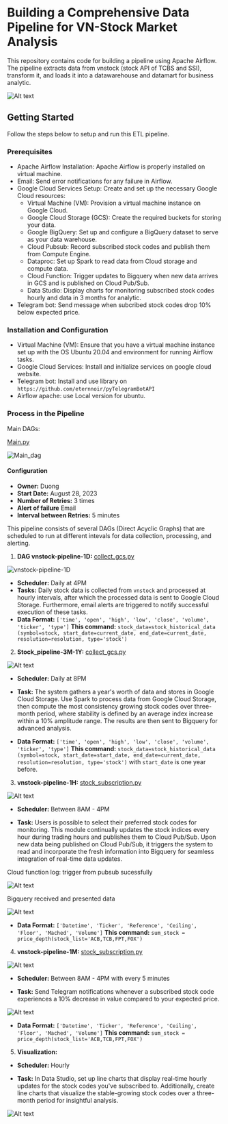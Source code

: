 # Building a Comprehensive Data Pipeline for VN-Stock Market Analysis

This repository contains code for building a pipeline using Apache Airflow. The pipeline extracts data from vnstock (stock API of TCBS and SSI), transform it, and loads it into a datawarehouse and datamart for business analytic.

![Alt text](image/DEC-final_project.drawio.png)

## Getting Started

Follow the steps below to setup and run this ETL pipeline.

### Prerequisites

- Apache Airflow Installation: Apache Airflow is properly installed on virtual machine.
- Email: Send error notifications for any failure in Airflow.
- Google Cloud Services Setup: Create and set up the necessary Google Cloud resources:
    - Virtual Machine (VM): Provision a virtual machine instance on Google Cloud.
    - Google Cloud Storage (GCS): Create the required buckets for storing your data.
    - Google BigQuery: Set up and configure a BigQuery dataset to serve as your data warehouse.
    - Cloud Pubsub: Record subscribed stock codes and publish them from Compute Engine.
    - Dataproc: Set up Spark to read data from Cloud storage and compute data.
    - Cloud Function: Trigger updates to Bigquery when new data arrives in GCS and is published on Cloud Pub/Sub.
    - Data Studio: Display charts for monitoring subscribed stock codes hourly and data in 3 months for analytic.
- Telegram bot: Send message when subcribed stock codes drop 10% below expected price.

### Installation and Configuration

- Virtual Machine (VM): Ensure that you have a virtual machine instance set up with the OS Ubuntu 20.04 and environment for running Airflow tasks.
- Google Cloud Services: Install and initialize services on google cloud website.
- Telegram bot: Install and use library on `https://github.com/eternnoir/pyTelegramBotAPI`
- Airflow apache: use Local version for ubuntu.

### Process in the Pipeline

Main DAGs:

[Main.py](./src/dags/main.py)

![Main_dag](image/main_dag.png)

#### Configuration

- **Owner:** Duong
- **Start Date:** August 28, 2023
- **Number of Retries:** 3 times
- **Alert of failure** Email
- **Interval between Retries:** 5 minutes

This pipeline consists of several DAGs (Direct Acyclic Graphs) that are scheduled to run at different intevals for data collection, processing, and alerting.

1. **DAG vnstock-pipeline-1D:** [collect_gcs.py](./src/pluggin/collect_gcs.py)

![vnstock-pipeline-1D](image/vnstock-pipeline-1D.png)

- **Scheduler:** Daily at 4PM
- **Tasks:** Daily stock data is collected from `vnstock` and processed at hourly intervals, after which the processed data is sent to Google Cloud Storage. Furthermore, email alerts are triggered to notify successful execution of these tasks.
- **Data Format:** `['time', 'open', 'high', 'low', 'close', 'volume', 'ticker', 'type']`
**This command:** `stock_data=stock_historical_data (symbol=stock, start_date=current_date, end_date=current_date, resolution=resolution, type='stock')`
    
2. **Stock_pipeline-3M-1Y:** [collect_gcs.py](./src/pluggin/collect_gcs.py)

![Alt text](image/Stock_pipeline-3M-1Y.png)

- **Scheduler:** Daily at 8PM

- **Task:** The system gathers a year's worth of data and stores in Google Cloud Storage. Use Spark to process data from Google Cloud Storage, then compute the most consistency growing stock codes over three-month period, where stability is defined by an average index increase within a 10% amplitude range. The results are then sent to Bigquery for advanced analysis.

- **Data Format:** `['time', 'open', 'high', 'low', 'close', 'volume', 'ticker', 'type']`
**This command:** `stock_data=stock_historical_data (symbol=stock, start_date=start_date, end_date=current_date, resolution=resolution, type='stock')` with `start_date` is one year before.

3. **vnstock-pipeline-1H:** [stock_subscription.py](./src/pluggin/stock_subscription.py)

![Alt text](image/vnstock-pipeline-1H.png)

- **Scheduler:** Between 8AM - 4PM

- **Task:** Users is possible to select their preferred stock codes for monitoring. This module continually updates the stock indices every hour during trading hours and publishes them to Cloud Pub/Sub. Upon new data being published on Cloud Pub/Sub, it triggers the system to read and incorporate the fresh information into Bigquery for seamless integration of real-time data updates.

Cloud function log: trigger from pubsub sucessfully

![Alt text](image/Cloud-function-log.png)

Bigquery received and presented data

![Alt text](image/Bigquery_result_1H.png)

- **Data Format:** `['Datetime', 'Ticker', 'Reference', 'Ceiling', 'Floor', 'Mached', 'Volume']`
**This command:** `sum_stock = price_depth(stock_list='ACB,TCB,FPT,FOX')`

4. **vnstock-pipeline-1M:** [stock_subscription.py](./src/pluggin/stock_subscription.py)

![Alt text](image/vnstock-pipeline-1M.png)

- **Scheduler:** Between 8AM - 4PM with every 5 minutes

- **Task:** Send Telegram notifications whenever a subscribed stock code experiences a 10% decrease in value compared to your expected price.

![Alt text](image/telegram.png)

- **Data Format:** `['Datetime', 'Ticker', 'Reference', 'Ceiling', 'Floor', 'Mached', 'Volume']`
**This command:** `sum_stock = price_depth(stock_list='ACB,TCB,FPT,FOX')`

5. **Visualization:**

- **Scheduler:** Hourly 

- **Task:** In Data Studio, set up line charts that display real-time hourly updates for the stock codes you've subscribed to. Additionally, create line charts that visualize the stable-growing stock codes over a three-month period for insightful analysis.

![Alt text](image/visualize.png)








